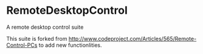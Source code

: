 RemoteDesktopControl
====================

A remote desktop control suite

This suite is forked from http://www.codeproject.com/Articles/565/Remote-Control-PCs to add new functionlities.

